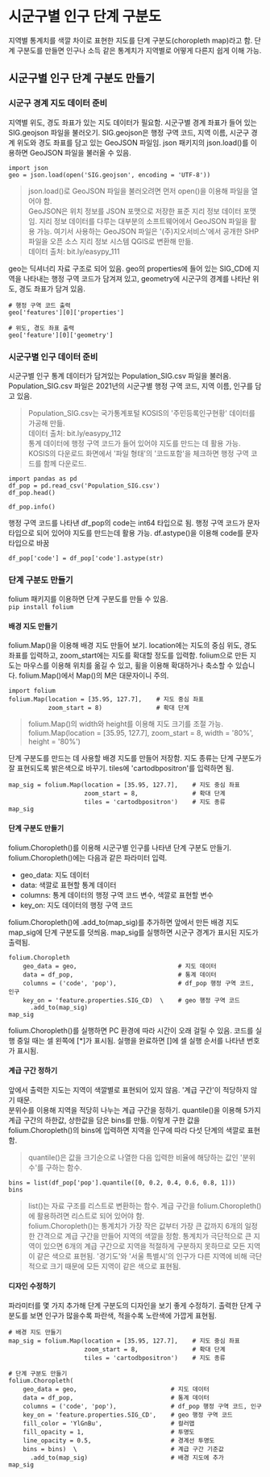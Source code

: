 # 시군구별 인구 단계 구분도
지역별 통계치를 색깔 차이로 표현한 지도를 단계 구분도(choropleth map)라고 함. 단계 구분도를 만들면 인구나 소득 같은 통계치가 지역별로 어떻게 다른지 쉽게 이해 가능.
## 시군구별 인구 단계 구분도 만들기
### 시군구 경계 지도 데이터 준비
지역별 위도, 경도 좌표가 있는 지도 데이터가 필요함. 시군구별 경계 좌표가 들어 있는 SIG.geojson 파일을 불러오기. SIG.geojson은 행정 구역 코드, 지역 이름, 시군구 경계 위도와 경도 좌표를 담고 있는 GeoJSON 파일임. json 패키지의 json.load()를 이용하면 GeoJSON 파일을 불러올 수 있음.
```
import json
geo = json.load(open('SIG.geojson', encoding = 'UTF-8'))
```
> json.load()로 GeoJSON 파일을 불러오려면 먼저 open()을 이용해 파일을 열어야 함.  
> GeoJSON은 위치 정보를 JSON 포맷으로 저장한 표준 지리 정보 데이터 포맷임. 지리 정보 데이터를 다루는 대부분의 소프트웨어에서 GeoJSON 파일을 활용 가능. 여기서 사용하는 GeoJSON 파일은 '(주)지오서비스'에서 공개한 SHP 파일을 오픈 소스 지리 정보 시스템 QGIS로 변환해 만듦.  
> 데이터 출처: bit.ly/easypy_111

geo는 딕셔너리 자료 구조로 되어 있음. geo의 properties에 들어 있는 SIG_CD에 지역을 나타내는 행정 구역 코드가 담겨져 있고, geometry에 시군구의 경계를 나타난 위도, 경도 좌표가 담겨 있음.
```
# 행정 구역 코드 출력
geo['features'][0]['properties']
```
```
# 위도, 경도 좌표 출력
geo['feature'][0]['geometry']
```
### 시군구별 인구 데이터 준비
시군구별 인구 통계 데이터가 담겨있는 Population_SIG.csv 파일을 불러옴. Population_SIG.csv 파일은 2021년의 시군구별 행정 구역 코드, 지역 이름, 인구를 담고 있음.
> Population_SIG.csv는 국가통계포털 KOSIS의 '주민등록인구현황' 데이터를 가공해 만듦.  
> 데이터 출처: bit.ly/easypy_112  
> 통계 데이터에 행정 구역 코드가 들어 있어야 지도를 만드는 데 활용 가능. KOSIS의 다운로드 화면에서 '파일 형태'의 '코드포함'을 체크하면 행정 구역 코드를 함께 다운로드.

```
import pandas as pd
df_pop = pd.read_csv('Population_SIG.csv')
df_pop.head()
```
```
df_pop.info()
```
행정 구역 코드를 나타낸 df_pop의 code는 int64 타입으로 됨. 행정 구역 코드가 문자 타입으로 되어 있어야 지도를 만드는데 활용 가능. df.astype()을 이용해 code를 문자 타입으로 바꿈
```
df_pop['code'] = df_pop['code'].astype(str)
```
### 단계 구분도 만들기
folium 패키지를 이용하면 단계 구분도를 만들 수 있음.  
```pip install folium```  
#### 배경 지도 만들기
folium.Map()을 이용해 배경 지도 만들어 보기. location에는 지도의 중심 위도, 경도 좌표를 입력하고, zoom_start에는 지도를 확대할 정도를 입력함. folium으로 만든 지도는 마우스를 이용해 위치를 옮길 수 있고, 휠을 이용해 확대하거나 축소할 수 있습니다. folium.Map()에서 Map()의 M은 대문자이니 주의.
```
import folium
folium.Map(location = [35.95, 127.7],    # 지도 중심 좌표
           zoom_start = 8)               # 확대 단계
```
> folium.Map()의 width와 height를 이용해 지도 크기를 조절 가능. folium.Map(location = [35.95, 127.7], zoom_start = 8, width = '80%', height = '80%')

단계 구분도를 만드는 데 사용할 배경 지도를 만들어 저장함. 지도 종류는 단계 구분도가 잘 표현되도록 밝은색으로 바꾸기. tiles에 'cartodbpositron'를 입력하면 됨.
```
map_sig = folium.Map(location = [35.95, 127.7],    # 지도 중심 좌표
                     zoom_start = 8,               # 확대 단계
                     tiles = 'cartodbpositron')    # 지도 종류
map_sig
```
#### 단계 구분도 만들기
folium.Choropleth()를 이용해 시군구별 인구를 나타낸 단계 구분도 만들기. folium.Choropleth()에는 다음과 같은 파라미터 입력.
* geo_data: 지도 데이터
* data: 색깔로 표현할 통계 데이터
* columns: 통계 데이터의 행정 구역 코드 변수, 색깔로 표현할 변수
* key_on: 지도 데이터의 행정 구역 코드

folium.Choropleth()에 .add_to(map_sig)를 추가하면 앞에서 만든 배경 지도 map_sig에 단계 구분도를 덧씌움. map_sig를 실행하면 시군구 경계가 표시된 지도가 출력됨.
```
folium.Choropleth
    geo_data = geo,                            # 지도 데이터
    data = df_pop,                             # 통계 데이터
    columns = ('code', 'pop'),                 # df_pop 행정 구역 코드, 인구
    key_on = 'feature.properties.SIG_CD)  \    # geo 행정 구역 코드
      .add_to(map_sig)
map_sig
```
folium.Choropleth()를 실행하면 PC 환경에 따라 시간이 오래 걸릴 수 있음. 코드를 실행 중일 때는 셀 왼쪽에 [*]가 표시됨. 실행을 완료하면 []에 셀 실행 순서를 나타낸 번호가 표시됨.
#### 계급 구간 정하기
앞에서 출력한 지도는 지역이 색깔별로 표현되어 있지 않음. '계급 구간'이 적당하지 않기 때문.  
분위수를 이용해 지역을 적당히 나누는 계급 구간을 정하기. quantile()을 이용해 5가지 계급 구간의 하한값, 상한값을 담은 bins를 만듦. 이렇게 구한 값을 folium.Choropleth()의 bins에 입력하면 지역을 인구에 따라 다섯 단계의 색깔로 표현함.  
> quantile()은 값을 크기순으로 나열한 다음 입력한 비율에 해당하는 값인 '분위수'를 구하는 함수.

```
bins = list(df_pop['pop'].quantile([0, 0.2, 0.4, 0.6, 0.8, 1]))
bins
```
> list()는 자료 구조를 리스트로 변환하는 함수. 계급 구간을 folium.Choropleth()에 활용하려면 리스트로 되어 있어야 함.  
> folium.Choropleth()는 통계치가 가장 작은 값부터 가장 큰 값까지 6개의 일정한 간격으로 계급 구간을 만들어 지역의 색깔을 정함. 통계치가 극단적으로 큰 지역이 있으면 6개의 계급 구간으로 지역을 적절하게 구분하지 못하므로 모든 지역이 같은 색으로 표현됨. '경기도'와 '서울 특별시'의 인구가 다른 지역에 비해 극단적으로 크기 때문에 모든 지역이 같은 색으로 표현됨.


#### 디자인 수정하기
파라미터를 몇 가지 추가해 단계 구분도의 디자인을 보기 좋게 수정하기. 출력한 단계 구분도를 보면 인구가 많을수록 파란색, 적을수록 노란색에 가깝게 표현됨.
```
# 배경 지도 만들기
map_sig = folium.Map(location = [35.95, 127.7],    # 지도 중심 좌표
                     zoom_start = 8,               # 확대 단계
                     tiles = 'cartodbpositron')    # 지도 종류
```
```
# 단계 구분도 만들기
folium.Choropleth(
    geo_data = geo,                          # 지도 데이터
    data = df_pop,                           # 통계 데이터
    columns = ('code', 'pop'),               # df_pop 행정 구역 코드, 인구
    key_on = 'feature.properties.SIG_CD',    # geo 행정 구역 코드
    fill_color = 'YlGnBu',                   # 컬러맵
    fill_opacity = 1,                        # 투명도
    line_opacity = 0.5,                      # 경계선 투명도
    bins = bins)  \                          # 계급 구간 기준값
      .add_to(map_sig)                       # 배경 지도에 추가
map_sig
```
